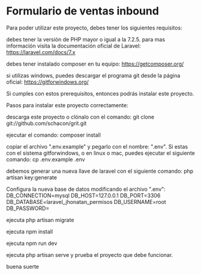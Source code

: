 # Formulario de ventas inbound

Para poder utilizar este proyecto, debes tener los siguientes requisitos:

debes tener la versión de PHP mayor o igual a la 7.2.5. para mas información visita la documentación oficial de Laravel: https://laravel.com/docs/7.x

debes tener instalado composer en tu equipo: https://getcomposer.org/

si utilizas windows, puedes descargar el programa git desde la página oficial: https://gitforwindows.org/

Si cumples con estos prerequisitos, entonces podrás instalar este proyecto.

Pasos para instalar este proyecto correctamente:

descarga este proyecto o clónalo con el comando:
git clone git://github.com/schacon/grit.git

ejecutar el comando:
composer install

copiar el archivo ".env.example" y pegarlo con el nombre: ".env". Si estas con el sistema gitforwindows, o en linux o mac, puedes ejecutar el siguiente comando:
cp .env.example .env

debemos generar una nueva llave de laravel con el siguiente comando:
php artisan key:generate

Configura la nueva base de datos modificando el archivo ".env":
DB_CONNECTION=mysql DB_HOST=127.0.0.1 DB_PORT=3306 DB_DATABASE=laravel_jhonatan_permisos DB_USERNAME=root DB_PASSWORD=

ejecuta php artisan migrate

ejecuta npm install 

ejecuta npm run dev 

ejecuta php artisan serve y prueba el proyecto que debe funcionar.

buena suerte
